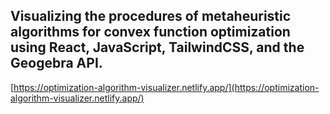 ## Visualizing the procedures of metaheuristic algorithms for convex function optimization using React, JavaScript, TailwindCSS, and the Geogebra API.

[https://optimization-algorithm-visualizer.netlify.app/](https://optimization-algorithm-visualizer.netlify.app/)
